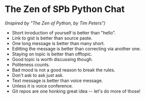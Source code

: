 # The Zen of SPb Python Chat
*(Inspired by "The Zen of Python, by Tim Peters")*

- Short inroduction of yourself is better than "hello".
- Link to gist is better than source paste.
- One long message is better than many short.
- Editting the message is better than correcting via another one.
- Staying on topic is better than offtopic.
- Good topic is worth discussing though.
- Politeness counts.
- Bad mood is not a good reason to break the rules.
- Don't ask to ask just ask.
- Text message is better than voice message.
- Unless it is voice conference.
- Git repos are one honking great idea -- let's do more of those!
